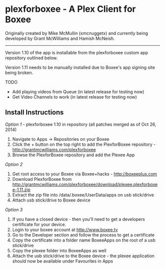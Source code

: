 plexforboxee - A Plex Client for Boxee
================================
Originally created by Mike McMullin (xmcnuggetx)  and currently being developed by Grant McWilliams and Hamish McNeish.

---

Version 1.10 of the app is installable from the plexforboxee custom app repository outlined below. 

Version 1.11 needs to be manually installed due to Boxee's app signing site being broken.

TODO
* Add playing videos from Queue (in latest release for testing now)
* Get Video Channels to work (in latest release for testing now)


Install Instructions
---------------------------

*Option 1* - plexforboxee 1.10 in repository (all patches merged as of Oct 26, 2014)

1. Navigate to Apps -> Repositories on your Boxee
2. Click the + button on the top right to add the PlexforBoxee repository - http://grantmcwilliams.com/plexforboxee
3. Browse the PlexforBoxee repository and add the Plexee App


*Option 2*

1. Get root access to your Boxee via Boxee+hacks - http://boxeeplus.com
2. Download PlexforBoxee from http://grantmcwilliams.com/plexforboxee/download/plexee.plexforboxee-1.11.zip
3. Extract the zip file into /data/.boxee/UserData/apps on usb stick/drive
4. Attach usb stick/drive to Boxee device

*Option 3*

1. If you have a closed device - then you'll need to get a developers certificate for your device.
2. Login to your boxee account at http://www.boxee.tv
3. Go to the Developer section and follow the process to get a certificate
4. Copy the certificate into a folder name BoxeeApps on the root of a usb stick/drive
5. Copy the plexee folder into BoxeeApps as well
6. Attach the usb stick/drive to the Boxee device - the plexee application should now be available under Favourites in Apps

